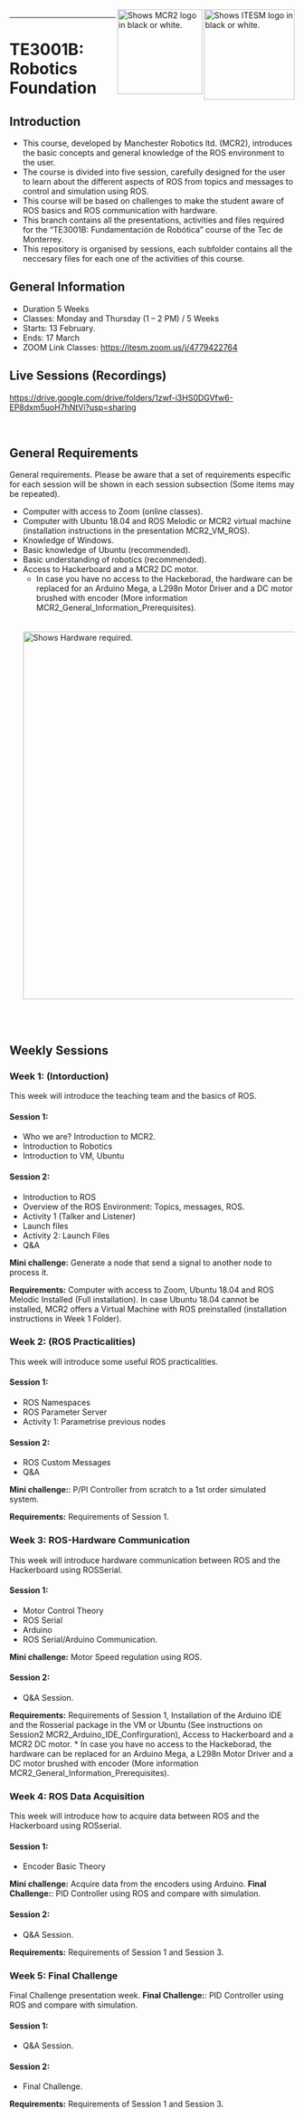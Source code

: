 <picture>
  <source media="(prefers-color-scheme: dark)" srcset="https://github.com/ManchesterRoboticsLtd/TE3001B_Fundamentals_of_Robotics/blob/main/Misc/Logos/Logotipo%20Vertical%20Bco_Transparente.png">
  <source media="(prefers-color-scheme: light)" srcset="https://github.com/ManchesterRoboticsLtd/TE3001B_Fundamentals_of_Robotics/blob/main/Misc/Logos/Logotipo%20Vertical%20Azul%20transparente.png">
  <img alt="Shows ITESM logo in black or white." width="160" align="right">
</picture>

<picture>
  <source media="(prefers-color-scheme: dark)" srcset="https://github.com/ManchesterRoboticsLtd/TE3001B_Fundamentals_of_Robotics/blob/main/Misc/Logos/MCR2_Logo_White.png">
  <source media="(prefers-color-scheme: light)" srcset="https://github.com/ManchesterRoboticsLtd/TE3001B_Fundamentals_of_Robotics/blob/main/Misc/Logos/MCR2_Logo_Black.png">
  <img alt="Shows MCR2 logo in black or white." width="150" align="right">
</picture>

---
# TE3001B: Robotics Foundation

  ## Introduction
   * This course, developed by Manchester Robotics ltd. (MCR2), introduces the basic concepts and general knowledge of the ROS environment to the user.
   * The course is divided into five session, carefully designed for the user to learn about the different aspects of ROS  from topics and messages to control and simulation using ROS.
   * This course will be based on challenges to make the student aware of ROS basics and ROS communication with hardware.
   * This branch contains all the presentations, activities and files required for the “TE3001B: Fundamentación de Robótica” course of the Tec de Monterrey.
   * This repository is organised by sessions, each subfolder contains all the neccesary files for each one of the activities of this course.
   
## General Information
* Duration 5 Weeks
* Classes: Monday and Thursday  (1 – 2 PM) / 5 Weeks
* Starts: 13 February.
* Ends: 17 March
* ZOOM Link Classes: https://itesm.zoom.us/j/4779422764

## Live Sessions (Recordings)
https://drive.google.com/drive/folders/1zwf-i3HS0DGVfw6-EP8dxm5uoH7hNtVi?usp=sharing

 
## General Requirements
General requirements. Please be aware that a set of requirements especific for each session will be shown in each session subsection (Some items may be repeated).
* Computer with access to Zoom (online classes).
* Computer with Ubuntu 18.04 and ROS Melodic or MCR2 virtual machine (installation instructions in the presentation MCR2_VM_ROS).
* Knowledge of Windows. 
* Basic knowledge of Ubuntu (recommended).
* Basic understanding of robotics (recommended).
* Access to Hackerboard and a MCR2 DC motor. 
  * In case you have no access to the Hackeborad, the hardware can be replaced for an Arduino Mega, a L298n Motor Driver and a DC motor brushed with encoder (More information MCR2_General_Information_Prerequisites).
  <br/><br/><br/>
  <picture>
  <source media="(prefers-color-scheme: light)" srcset="https://github.com/ManchesterRoboticsLtd/TE3001B_Fundamentals_of_Robotics/blob/main/Misc/Logos/Hardware.png">
  <img alt="Shows Hardware required." width="650" align="center">
</picture>
<br/><br/>

## Weekly Sessions

  ### Week 1: (Intorduction)
  This week will introduce the teaching team and the basics of ROS.
  #### Session 1:
  * Who we are? Introduction to MCR2.
  * Introduction to Robotics
  * Introduction to VM, Ubuntu
  #### Session 2:
  * Introduction to ROS
  * Overview of the ROS Environment: Topics, messages, ROS.
  * Activity 1 (Talker and Listener)
  * Launch files
  *	Activity 2: Launch Files
  * Q&A
  
  **Mini challenge:** Generate a node that send a signal to another node to process it.
  
  **Requirements:** Computer with access to Zoom, Ubuntu 18.04 and ROS Melodic Installed (Full installation). In case Ubuntu 18.04 cannot be installed, MCR2 offers a Virtual Machine with ROS preinstalled (installation instructions in Week 1 Folder).
  
  ### Week 2: (ROS Practicalities)  
  This week will introduce some useful ROS practicalities.
  #### Session 1:
  * ROS Namespaces
  * ROS Parameter Server
  * Activity 1: Parametrise previous nodes
  #### Session 2:
  * ROS Custom Messages
  * Q&A
  
  **Mini challenge:**: P/PI Controller from scratch to a 1st order simulated system.
  
  **Requirements:** Requirements of Session 1.

  ### Week 3: ROS-Hardware Communication
  This week will introduce hardware communication between ROS and the Hackerboard using ROSSerial.
  #### Session 1:
  * Motor Control Theory
  * ROS Serial
  * Arduino
  * ROS Serial/Arduino Communication.
  
  **Mini challenge:** Motor Speed regulation using ROS.
  #### Session 2:
  * Q&A Session.
  
  **Requirements:** Requirements of Session 1, Installation of the Arduino IDE and the Rosserial package in the VM or Ubuntu (See instructions on Session2 MCR2_Arduino_IDE_Confirguration), Access to Hackerboard and a MCR2 DC motor.
    * In case you have no access to the Hackeborad, the hardware can be replaced for an Arduino Mega, a L298n Motor Driver and a DC motor brushed with encoder (More information MCR2_General_Information_Prerequisites).
  
  ### Week 4: ROS Data Acquisition
  This week will introduce how to acquire data between ROS and the Hackerboard using ROSserial.
  #### Session 1:
  * Encoder Basic Theory
  
  **Mini challenge:** Acquire data from the encoders using Arduino.
  **Final Challenge:**: PID Controller using ROS and compare with simulation.

  
  #### Session 2:
  * Q&A Session.
  
  **Requirements:** Requirements of Session 1 and Session 3.
  
  ### Week 5: Final Challenge
  Final Challenge presentation week.
  **Final Challenge:**: PID Controller using ROS and compare with simulation.
  #### Session 1:
  * Q&A Session.
  #### Session 2:
  * Final Challenge.
  
  **Requirements:** Requirements of Session 1 and Session 3.
